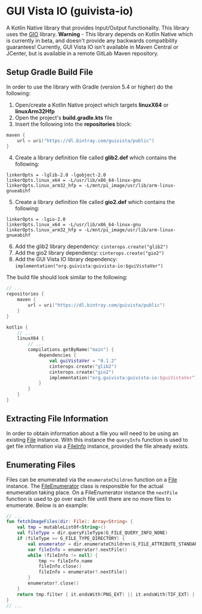# GUI Vista IO (guivista-io)

A Kotlin Native library that provides Input/Output functionality. This library uses the 
[GIO](https://developer.gnome.org/gio/stable/) library. **Warning** - This library depends on Kotlin Native which is 
currently in beta, and doesn't provide any backwards compatibility guarantees! Currently, GUI Vista IO isn't 
available in Maven Central or JCenter, but is available in a remote GitLab Maven repository.


## Setup Gradle Build File

In order to use the library with Gradle (version 5.4 or higher) do the following:

1. Open/create a Kotlin Native project which targets **linuxX64** or **linuxArm32Hfp**
2. Open the project's **build.gradle.kts** file
3. Insert the following into the **repositories** block:
```kotlin
maven {
    url = uri("https://dl.bintray.com/guivista/public")
}
```
4. Create a library definition file called **glib2.def** which contains the following:
```
linkerOpts = -lglib-2.0 -lgobject-2.0
linkerOpts.linux_x64 = -L/usr/lib/x86_64-linux-gnu
linkerOpts.linux_arm32_hfp = -L/mnt/pi_image/usr/lib/arm-linux-gnueabihf
```
5. Create a library definition file called **gio2.def** which contains the following:
```
linkerOpts = -lgio-2.0
linkerOpts.linux_x64 = -L/usr/lib/x86_64-linux-gnu
linkerOpts.linux_arm32_hfp = -L/mnt/pi_image/usr/lib/arm-linux-gnueabihf
```
6. Add the glib2 library dependency: `cinterops.create("glib2")`
7. Add the gio2 library dependency: `cinterops.create("gio2")`
8. Add the GUI Vista IO library dependency: `implementation("org.guivista:guivista-io:$guiVistaVer")`

The build file should look similar to the following:
```kotlin
// ...
repositories {
    maven {
        url = uri("https://dl.bintray.com/guivista/public")
    }
}

kotlin {
    // ...
    linuxX64 {
        // ...
        compilations.getByName("main") {
            dependencies {
                val guiVistaVer = "0.1.2"
                cinterops.create("glib2")
                cinterops.create("gio2")
                implementation("org.guivista:guivista-io:$guiVistaVer")
            }
        }
    }
}
```

## Extracting File Information

In order to obtain information about a file you will need to be using an existing 
[File](src/commonMain/kotlin/org/guiVista/io/File.kt) instance. With this instance the `queryInfo` function is used to 
get file information via a [FileInfo](src/commonMain/kotlin/org/guiVista/io/FileInfo.kt) instance, provided the file 
already exists.


## Enumerating Files

Files can be enumerated via the `enumerateChildren` function on a 
[File](src/commonMain/kotlin/org/guiVista/io/File.kt) instance. The 
[FileEnumerator](src/commonMain/kotlin/org/guiVista/io/FileEnumerator.kt) class is responsible for the actual 
enumeration taking place. On a FileEnumerator instance the `nextFile` function is used to go over each file until 
there are no more files to enumerate. Below is an example:

```kotlin
// ...
fun fetchImageFiles(dir: File): Array<String> {
    val tmp = mutableListOf<String>()
    val fileType = dir.queryFileType(G_FILE_QUERY_INFO_NONE)
    if (fileType == G_FILE_TYPE_DIRECTORY) {
        val enumerator = dir.enumerateChildren(G_FILE_ATTRIBUTE_STANDARD_NAME, 0u)
        var fileInfo = enumerator?.nextFile()
        while (fileInfo != null) {
            tmp += fileInfo.name
            fileInfo.close()
            fileInfo = enumerator?.nextFile()
        }
        enumerator?.close()
    }
    return tmp.filter { it.endsWith(PNG_EXT) || it.endsWith(TIF_EXT) || it.endsWith(JPEG_EXT) }.toTypedArray()
}
// ...
```
